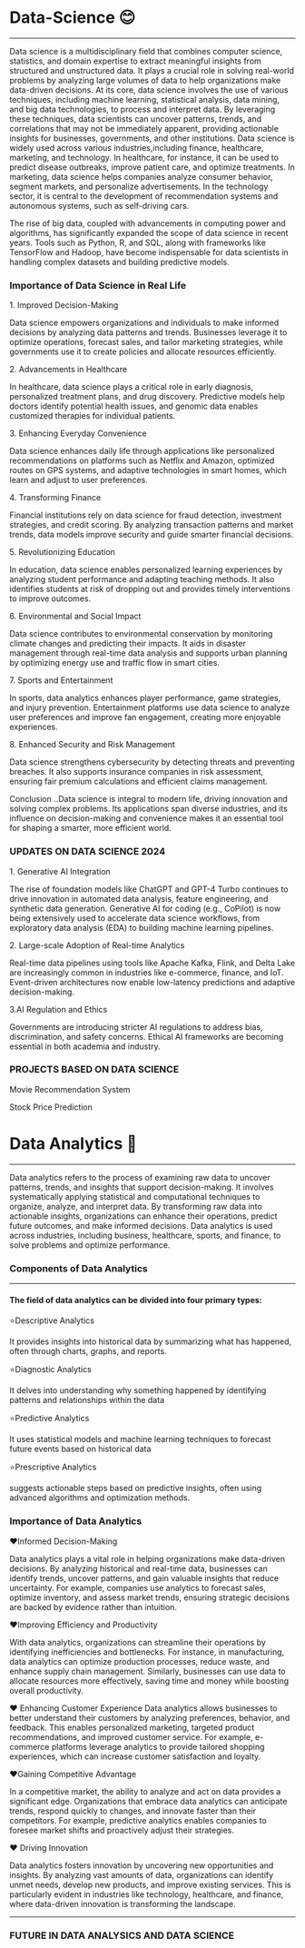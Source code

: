 # Data-Science 😊

- - -
<p>Data science is a multidisciplinary field that combines computer science, statistics, and domain expertise to extract meaningful insights from structured and unstructured data. It plays a crucial role in solving real-world problems by analyzing large volumes of data to help organizations make data-driven decisions. 
At its core, data science involves the use of various techniques, including machine learning, statistical analysis, data mining, and big data technologies, to process and interpret data. By leveraging these techniques, data scientists can uncover patterns, trends, and correlations that may not be immediately apparent, providing actionable insights for businesses, governments, and other institutions.
Data science is widely used across various industries,including finance, healthcare, marketing, and technology. In healthcare, for instance, it can be used to predict disease outbreaks, improve patient care, and optimize treatments. In marketing, data science helps companies analyze consumer behavior,  segment markets, and personalize advertisements. In the technology sector, it is central to the development of recommendation systems and autonomous systems, such as self-driving cars.</p>

 
<p>The rise of big data, coupled with advancements in computing power and algorithms, has significantly  expanded the scope of data science in recent years. Tools such as Python, R, and SQL, along with frameworks like TensorFlow and Hadoop, have become indispensable for data scientists in handling complex datasets and building predictive models.</P>

### Importance of Data Science in Real Life 

<p>1. Improved Decision-Making</p>
<P> Data science empowers organizations and individuals to make informed decisions by analyzing data  patterns and trends. Businesses leverage it to optimize operations, forecast sales, and tailor marketing strategies, while governments use it to create policies and allocate resources efficiently.</p>
<p>2. Advancements in Healthcare<P>
<p>In healthcare, data science plays a critical role in early diagnosis, personalized treatment plans, and drug discovery. Predictive models help doctors identify potential health issues, and genomic data enables customized therapies for individual patients.</p>
<P>3. Enhancing Everyday Convenience</P>
<p>Data science enhances daily life through applications like personalized recommendations on platforms such as Netflix and Amazon, optimized routes on GPS systems, and adaptive technologies in smart homes, which learn and adjust to user preferences.</p>
<P>4. Transforming Finance</P>
<p>Financial institutions rely on data science for fraud detection, investment strategies, and credit scoring. By analyzing transaction patterns and market trends, data models improve security and guide smarter financial decisions.</P>  
<p>5. Revolutionizing Education</p>
<P>In education, data science enables personalized learning experiences by analyzing student performance and adapting teaching methods. It also identifies students at risk of dropping out and provides timely interventions to improve outcomes.</P>
<P>6.  Environmental and Social Impact</P>
<p>Data science contributes to environmental conservation by monitoring climate changes and predicting their impacts. It aids in disaster management through real-time data analysis and supports urban planning by optimizing energy use and traffic flow in smart cities.</p>
<p> 7. Sports and Entertainment</p>
<P>In sports, data analytics enhances player performance, game strategies, and injury prevention. Entertainment platforms use data science to analyze user preferences and improve fan engagement, creating more enjoyable experiences.</P>
<P> 8. Enhanced Security and Risk Management</P>
<p>Data science strengthens cybersecurity by detecting threats and preventing breaches. It also supports insurance companies in risk assessment, ensuring fair premium calculations and efficient claims management.</p>

<p>Conclusion ..Data science is integral to modern life, driving innovation and solving complex problems. Its applications span diverse industries, and its influence on decision-making and convenience makes it an essential tool for shaping a smarter, more efficient world.</p>

### UPDATES ON DATA SCIENCE 2024
<P>1. Generative AI Integration</P>
The rise of foundation models like ChatGPT and GPT-4 Turbo continues to drive innovation in automated data analysis, feature engineering, and synthetic data generation.
Generative AI for coding (e.g., CoPilot) is now being extensively used to accelerate data science workflows, from exploratory data analysis (EDA) to building machine learning pipelines.</P>
<p>2. Large-scale Adoption of Real-time Analytics</p>
Real-time data pipelines using tools like Apache Kafka, Flink, and Delta Lake are increasingly common in industries like e-commerce, finance, and IoT.
Event-driven architectures now enable low-latency predictions and adaptive decision-making.</p>
<P>3.AI Regulation and Ethics</P> 
Governments are introducing stricter AI regulations to address bias, discrimination, and safety concerns.
Ethical AI frameworks are becoming essential in both academia and industry.</p>

### PROJECTS BASED ON DATA SCIENCE
 Movie Recommendation System</P>
 Stock Price Prediction</P>

 # Data Analytics 📅

 _ _ _

<P>Data analytics refers to the process of examining raw data to uncover patterns, trends, and insights that support decision-making. It involves systematically applying statistical and computational techniques to organize, analyze, and interpret data. By transforming raw data into actionable insights, organizations can enhance their operations, predict future outcomes, and make informed decisions. Data analytics is used across industries, including business, healthcare, sports, and finance, to solve problems and optimize performance.</P>

### Components of Data Analytics

_ _ _
#### The field of data analytics can be divided into four primary types:

<P>⭐Descriptive Analytics</P> 
 It provides insights into historical data by summarizing what has happened, often through charts, graphs, and reports.</P>
<p>⭐Diagnostic Analytics</p> 
It delves into understanding why something happened by identifying patterns and relationships within the data</p>
<P>⭐Predictive Analytics</P> 
It uses statistical models and machine learning techniques to forecast future events based on historical data </p>
<p>⭐Prescriptive Analytics</p>
<P>suggests actionable steps based on predictive insights, often using advanced algorithms and optimization methods.</P>


### Importance of Data Analytics
 ❤️Informed Decision-Making </p>
Data analytics plays a vital role in helping organizations make data-driven decisions. By analyzing historical and real-time data, businesses can identify trends, uncover patterns, and gain valuable insights that reduce uncertainty. For example, companies use analytics to forecast sales, optimize inventory, and assess market trends, ensuring strategic decisions are backed by evidence rather than intuition.</p>
 ❤️Improving Efficiency and Productivity </P>
With data analytics, organizations can streamline their operations by identifying inefficiencies and bottlenecks. For instance, in manufacturing, data analytics can optimize production processes, reduce waste, and enhance supply chain management. Similarly, businesses can use data to allocate resources more effectively, saving time and money while boosting overall productivity.</p>
❤️ Enhancing Customer Experience
Data analytics allows businesses to better understand their customers by analyzing preferences, behavior, and feedback. This enables personalized marketing, targeted product recommendations, and improved customer service. For example, e-commerce platforms leverage analytics to provide tailored shopping experiences, which can increase customer satisfaction and loyalty.</P>
❤️Gaining Competitive Advantage</p>
In a competitive market, the ability to analyze and act on data provides a significant edge. Organizations that embrace data analytics can anticipate trends, respond quickly to changes, and innovate faster than their competitors. For example, predictive analytics enables companies to foresee market shifts and proactively adjust their strategies.</p>
❤️ Driving Innovation </p>
Data analytics fosters innovation by uncovering new opportunities and insights. By analyzing vast amounts of data, organizations can identify unmet needs, develop new products, and improve existing services. This is particularly evident in industries like technology, healthcare, and finance, where data-driven innovation is transforming the landscape.</p>


---

### FUTURE IN DATA ANALYSICS AND DATA SCIENCE






